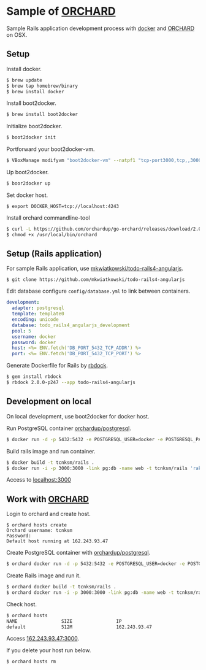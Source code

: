 # Sample of [ORCHARD](https://orchardup.com)

Sample Rails application development process with [docker](https://www.docker.io/) and [ORCHARD](https://orchardup.com) on OSX.

## Setup

Install docker.

```bash
$ brew update
$ brew tap homebrew/binary
$ brew install docker
```

Install boot2docker.

```bash
$ brew install boot2docker
```

Initialize boot2docker.

```bash
$ boot2docker init
```

Portforward your boot2docker-vm.

```bash
$ VBoxManage modifyvm "boot2docker-vm" --natpf1 "tcp-port3000,tcp,,3000,,3000"
```

Up boot2docker.

```bash
$ boor2docker up
```

Set docker host.

```
$ export DOCKER_HOST=tcp://localhost:4243
```

Install orchard commandline-tool

```bash
$ curl -L https://github.com/orchardup/go-orchard/releases/download/2.0.5/darwin > /usr/local/bin/orchard
$ chmod +x /usr/local/bin/orchard
```

## Setup (Rails application)

For sample Rails application, use [mkwiatkowski/todo-rails4-angularjs](https://github.com/mkwiatkowski/todo-rails4-angularjs).

```
$ git clone https://github.com/mkwiatkowski/todo-rails4-angularjs
```

Edit database configure `config/database.yml` to link between containers.

```yaml
development:
  adapter: postgresql
  template: template0
  encoding: unicode
  database: todo_rails4_angularjs_development
  pool: 5
  username: docker
  password: docker
  host: <%= ENV.fetch('DB_PORT_5432_TCP_ADDR') %>
  port: <%= ENV.fetch('DB_PORT_5432_TCP_PORT') %>
```

Generate Dockerfile for Rails by [rbdock](https://github.com/tcnksm/rbdock).

```bash
$ gem install rbdock
$ rbdock 2.0.0-p247 --app todo-rails4-angularjs
```

## Development on local

On local development, use boot2docker for docker host.

Run PostgreSQL container [orchardup/postgresql]().

```bash
$ docker run -d -p 5432:5432 -e POSTGRESQL_USER=docker -e POSTGRESQL_PASS=docker -name pg orchardup/postgresql
```

Build rails image and run container.

```bash
$ docker build -t tcnksm/rails .
$ docker run -i -p 3000:3000 -link pg:db -name web -t tcnksm/rails 'rake db:create && rake db:migrate && rails s'
```

Access to [localhost:3000](http://localhost:3000)

## Work with [ORCHARD](https://orchardup.com/)

Login to orchard and create host.

```
$ orchard hosts create
Orchard username: tcnksm
Password:
Default host running at 162.243.93.47
```

Create PostgreSQL container with [orchardup/postgresql]().

```bash
$ orchard docker run -d -p 5432:5432 -e POSTGRESQL_USER=docker -e POSTGRESQL_PASS=docker -name pg orchardup/postgresql
```

Create Rails image and run it.

```bash
$ orchard docker build -t tcnksm/rails .
$ orchard docker run -i -p 3000:3000 -link pg:db -name web -t tcnksm/rails 'rake db:create && rake db:migrate && rails s'
```

Check host.

```bash
$ orchard hosts
NAME                SIZE                IP
default             512M                162.243.93.47
```

Access [162.243.93.47:3000](http://162.243.93.47:3000/).


If you delete your host run below.

```bash
$ orchard hosts rm
```
